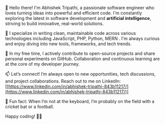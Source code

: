 👋 Hello there! I'm Abhishek Tripathi, a passionate software engineer who loves turning ideas into powerful and efficient code. I'm constantly exploring the latest in software development and **artificial intelligence**, striving to build innovative, real-world solutions.

💼 I specialize in writing clean, maintainable code across various technologies including JavaScript, PHP, Python, MERN . I'm always curious and enjoy diving into new tools, frameworks, and tech trends.

🚀 In my free time, I actively contribute to open-source projects and share personal experiments on GitHub. Collaboration and continuous learning are at the core of my developer journey.

📫 Let’s connect! I’m always open to new opportunities, tech discussions, and project collaborations. Reach out to me on LinkedIn: \[[https://www.linkedin.com/in/abhishek-tripathi-843b11217/](https://www.linkedin.com/in/abhishek-tripathi-843b11217/)]

🌱 Fun fact: When I’m not at the keyboard, I’m probably on the field with a cricket bat or a football.

Happy coding! 🚀✨
